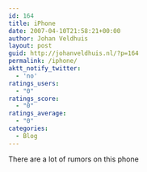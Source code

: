```yaml
---
id: 164
title: iPhone
date: 2007-04-10T21:58:21+00:00
author: Johan Veldhuis
layout: post
guid: http://johanveldhuis.nl/?p=164
permalink: /iphone/
aktt_notify_twitter:
  - 'no'
ratings_users:
  - "0"
ratings_score:
  - "0"
ratings_average:
  - "0"
categories:
  - Blog
---
```

There are a lot of rumors on this phone